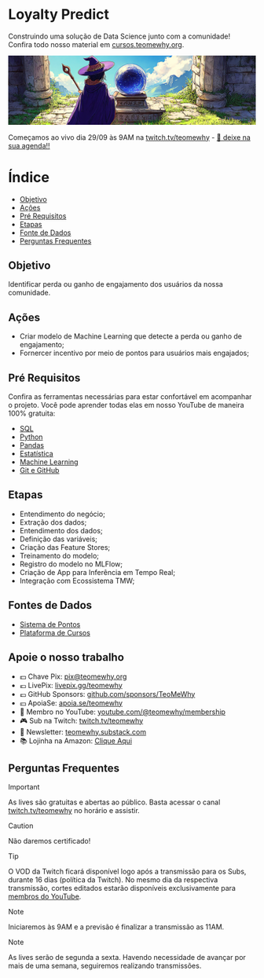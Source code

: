 # Loyalty Predict

Construindo uma solução de Data Science junto com a comunidade! Confira todo nosso material em [cursos.teomewhy.org](cursos.teomewhy.org).

<img src="img/loyalty_predict_canva.png">

Começamos ao vivo dia 29/09 às 9AM na [twitch.tv/teomewhy](https://twitch.tv/teomewhy) - [🔗 deixe na sua agenda!!](https://calendar.google.com/calendar/event?action=TEMPLATE&tmeid=M2w1YnB1OTk0bTUxdHZvMnNpbmZxZTlwOGpfMjAyNTA5MjlUMTIwMDAwWiB0ZW9AdGVvbWV3aHkub3Jn&tmsrc=teo%40teomewhy.org&scp=ALL)


# Índice

- [Objetivo](#objetivo)
- [Ações](#ações)
- [Pré Requisitos](#pré-requisitos)
- [Etapas](#etapas)
- [Fonte de Dados](#fontes-de-dados)
- [Perguntas Frequentes](#perguntas-frequentes)

## Objetivo

Identificar perda ou ganho de engajamento dos usuários da nossa comunidade.

## Ações

- Criar modelo de Machine Learning que detecte a perda ou ganho de engajamento;
- Fornercer incentivo por meio de pontos para usuários mais engajados;

## Pré Requisitos

Confira as ferramentas necessárias para estar confortável em acompanhar o projeto. Você pode aprender todas elas em nosso YouTube de maneira 100% gratuita:

- [SQL](https://www.youtube.com/playlist?list=PLvlkVRRKOYFRo651oD0JptVqfQGDvMi3j)
- [Python](https://www.youtube.com/playlist?list=PLvlkVRRKOYFSpRkqnR0p2A-eaVlpLnN3D)
- [Pandas](https://www.youtube.com/playlist?list=PLvlkVRRKOYFQHnDhjTmXLEz3HU5WTgOcF)
- [Estatística](https://www.youtube.com/playlist?list=PLvlkVRRKOYFQGIZdz7BycJet9OncyXlbq)
- [Machine Learning](https://www.youtube.com/playlist?list=PLvlkVRRKOYFR6_LmNcJliicNan2TYeFO2)
- [Git e GitHub](https://www.youtube.com/playlist?list=PLvlkVRRKOYFQyKmdrassLNxkzSMM6tcSL)

## Etapas

- Entendimento do negócio;
- Extração dos dados;
- Entendimento dos dados;
- Definição das variáveis;
- Criação das Feature Stores;
- Treinamento do modelo;
- Registro do modelo no MLFlow;
- Criação de App para Inferência em Tempo Real;
- Integração com Ecossistema TMW;

## Fontes de Dados

- [Sistema de Pontos](https://www.kaggle.com/datasets/teocalvo/teomewhy-loyalty-system)
- [Plataforma de Cursos](https://www.kaggle.com/datasets/teocalvo/teomewhy-education-platform)

## Apoie o nosso trabalho

- 💵 Chave Pix: pix@teomewhy.org
- 💶 LivePix: [livepix.gg/teomewhy](https://livepix.gg/teomewhy)
- 💷 GitHub Sponsors: [github.com/sponsors/TeoMeWhy](https://github.com/sponsors/TeoMeWhy)
- 💴 ApoiaSe: [apoia.se/teomewhy](https://apoia.se/teomewhy)
- 🎥 Membro no YouTube: [youtube.com/@teomewhy/membership](https://youtube.com/@teomewhy/membership)
- 🎮 Sub na Twitch: [twitch.tv/teomewhy](https://twitch.tv/teomewhy)
- 💌 Newsletter: [teomewhy.substack.com](https://teomewhy.substack.com)
- 📚 Lojinha na Amazon: [Clique Aqui](https://www.amazon.com.br/shop/teo.calvo?-ref_=cm_sw_r_cp_ud_aipsfshop_MS3WV3HX76NT92FNB5BC)

## Perguntas Frequentes

> [!IMPORTANT]
> As lives são gratuitas e abertas ao público. Basta acessar o canal [twitch.tv/teomewhy](https://twitch.tv/teomewhy) no horário e assistir.

> [!CAUTION]
> Não daremos certificado!

> [!TIP]
> O VOD da Twitch ficará disponível logo após a transmissão para os Subs, durante 16 dias (política da Twitch).
> No mesmo dia da respectiva transmissão, cortes editados estarão disponíveis exclusivamente para [membros do YouTube](https://www.youtube.com/channel/UC-Xa9J9-B4jBOoBNIHkMMKA/join).

> [!NOTE]
> Iniciaremos às 9AM e a previsão é finalizar a transmissão as 11AM.

> [!NOTE]
> As lives serão de segunda a sexta. Havendo necessidade de avançar por mais de uma semana, seguiremos realizando transmissões.